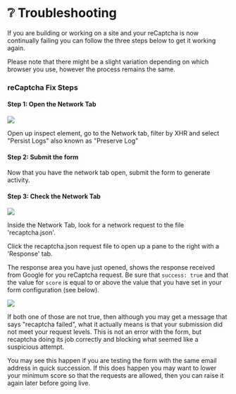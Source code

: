 # ❔ Troubleshooting

If you are building or working on a site and your reCaptcha is now continually failing you can follow the three steps below to get it working again.

Please note that there might be a slight variation depending on which browser you use, however the process remains the same.

### reCaptcha Fix Steps

#### Step 1: Open the Network Tab

![](https://d258lu9myqkejp.cloudfront.net/attachment\_images/338162fc7da703a5ec6b0a868ec1eb82389cf2dc6a20b4568d3d8396f1f54724fb5cbb47-3ddd-4f0f-840b-6d1a78\_sewdjj.png)

Open up inspect element, go to the Network tab, filter by XHR and select "Persist Logs" also known as "Preserve Log"

#### Step 2: Submit the form

Now that you have the network tab open, submit the form to generate activity.

#### Step 3: Check the Network Tab

![](https://d258lu9myqkejp.cloudfront.net/attachment\_images/88f6c32f87a0beff59304cd7d2c8b1c2f0ba2092cf3134c5f2eb65065c858a148a632732-ee5e-4fff-89a8-ea7b9b\_1stmmd9.png)

Inside the Network Tab, look for a network request to the file 'recaptcha.json'.

Click the recaptcha.json request file to open up a pane to the right with a 'Response' tab.

The response area you have just opened, shows the response received from Google for you reCaptcha request. Be sure that `success: true` and that the value for `score` is equal to or above the value that you have set in your form configuration (see below).

![](https://d258lu9myqkejp.cloudfront.net/attachment\_images/3c8ef704b086170a6cfc854653011f2d5d462168217213de697da4c98cf8db5ccf1df3cc-b062-47e8-921e-7369bb\_1pfh52t.png)

If both one of those are not true, then although you may get a message that says "recaptcha failed", what it actually means is that your submission did not meet your request levels. This is not an error with the form, but recaptcha doing its job correctly and blocking what seemed like a suspicious attempt.

You may see this happen if you are testing the form with the same email address in quick succession. If this does happen you may want to lower your minimum score so that the requests are allowed, then you can raise it again later before going live.
